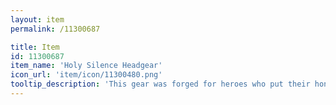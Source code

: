 ```yaml
---
layout: item
permalink: /11300687

title: Item
id: 11300687
item_name: 'Holy Silence Headgear'
icon_url: 'item/icon/11300480.png'
tooltip_description: 'This gear was forged for heroes who put their honor on the line and competed with their all!'
---
```

